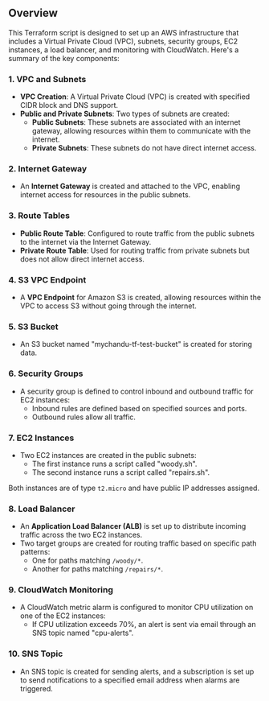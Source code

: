 ## Overview

This Terraform script is designed to set up an AWS infrastructure that includes a Virtual Private Cloud (VPC), subnets, security groups, EC2 instances, a load balancer, and monitoring with CloudWatch. Here's a summary of the key components:

### 1. **VPC and Subnets**
- **VPC Creation**: A Virtual Private Cloud (VPC) is created with specified CIDR block and DNS support.
- **Public and Private Subnets**: Two types of subnets are created:
  - **Public Subnets**: These subnets are associated with an internet gateway, allowing resources within them to communicate with the internet.
  - **Private Subnets**: These subnets do not have direct internet access.

### 2. **Internet Gateway**
- An **Internet Gateway** is created and attached to the VPC, enabling internet access for resources in the public subnets.

### 3. **Route Tables**
- **Public Route Table**: Configured to route traffic from the public subnets to the internet via the Internet Gateway.
- **Private Route Table**: Used for routing traffic from private subnets but does not allow direct internet access.

### 4. **S3 VPC Endpoint**
- A **VPC Endpoint** for Amazon S3 is created, allowing resources within the VPC to access S3 without going through the internet.

### 5. **S3 Bucket**
- An S3 bucket named "mychandu-tf-test-bucket" is created for storing data.

### 6. **Security Groups**
- A security group is defined to control inbound and outbound traffic for EC2 instances:
  - Inbound rules are defined based on specified sources and ports.
  - Outbound rules allow all traffic.

### 7. **EC2 Instances**
- Two EC2 instances are created in the public subnets:
  - The first instance runs a script called "woody.sh".
  - The second instance runs a script called "repairs.sh".
  
Both instances are of type `t2.micro` and have public IP addresses assigned.

### 8. **Load Balancer**
- An **Application Load Balancer (ALB)** is set up to distribute incoming traffic across the two EC2 instances.
- Two target groups are created for routing traffic based on specific path patterns:
  - One for paths matching `/woody/*`.
  - Another for paths matching `/repairs/*`.

### 9. **CloudWatch Monitoring**
- A CloudWatch metric alarm is configured to monitor CPU utilization on one of the EC2 instances:
  - If CPU utilization exceeds 70%, an alert is sent via email through an SNS topic named "cpu-alerts".

### 10. **SNS Topic**
- An SNS topic is created for sending alerts, and a subscription is set up to send notifications to a specified email address when alarms are triggered.

